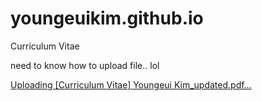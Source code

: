 # youngeuikim.github.io
Curriculum Vitae

need to know how to upload file.. lol

[Uploading [Curriculum Vitae] Youngeui Kim_updated.pdf…]()
